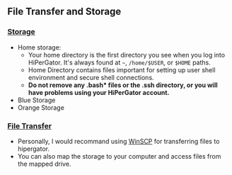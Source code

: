 ## File Transfer and Storage

### [Storage](https://help.rc.ufl.edu/doc/Storage)
* Home storage:
    * Your home directory is the first directory you see when you log into HiPerGator. It's always found at `~`, `/home/$USER`, or `$HOME` paths.
    * Home Directory contains files important for setting up user shell environment and secure shell connections.
    * __Do not remove any .bash* files or the .ssh directory, or you will have problems using your HiPerGator account.__
* Blue Storage
* Orange Storage

### [File Transfer](https://help.rc.ufl.edu/doc/Transfer_Data)
* Personally, I would recommand using [WinSCP](https://winscp.net/eng/index.php) for transferring files to hipergator.
* You can also map the storage to your computer and access files from the mapped drive. 
